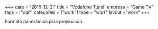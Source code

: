 +++
date = "2016-12-31"
title = "Vodafone Tunel"
empresa = "Game TV"
tags = ["cgi"]
categories = ["work"]
type = "work"
layout ="work"
+++

Formato panorámico para proyección.